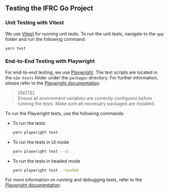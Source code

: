 ## Testing the IFRC Go Project

### Unit Testing with Vitest

We use [Vitest](https://vitest.dev/) for running unit tests. To run the unit tests, navigate to the `app` folder and run the following command:

```bash
yarn test
```

### End-to-End Testing with Playwright

For end-to-end testing, we use [Playwright](https://playwright.dev/). The test scripts are located in the `e2e-tests` folder under the `packages` directory. For further information, please refer to the [Playwright documentation](https://playwright.dev/docs/intro).

> [!NOTE]\
> Ensure all environment variables are correctly configured before running the tests. Make sure all necessary packages are installed.

To run the Playwright tests, use the following commands:

- To run the tests
  ```bash
  yarn playwright test
  ```

- To run the tests in UI mode
  ```bash
  yarn playwright test --ui
  ```

- To run the tests in headed mode
  ```bash
  yarn playwright test --headed
  ```

For more information on running and debugging tests, refer to the [Playwright documentation](https://playwright.dev/docs/running-tests).

